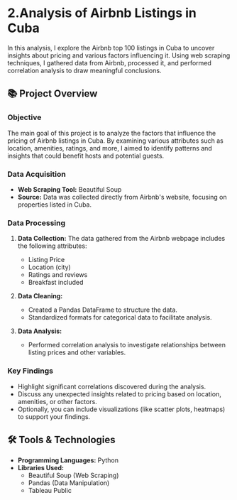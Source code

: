 # 2.Analysis of Airbnb Listings in Cuba  

In this analysis, I explore the Airbnb top 100 listings in Cuba to uncover insights about pricing and various factors influencing it. Using web scraping techniques, I gathered data from Airbnb, processed it, and performed correlation analysis to draw meaningful conclusions.  

## 📚 Project Overview  

### Objective  
The main goal of this project is to analyze the factors that influence the pricing of Airbnb listings in Cuba. By examining various attributes such as location, amenities, ratings, and more, I aimed to identify patterns and insights that could benefit hosts and potential guests.  

### Data Acquisition  
- **Web Scraping Tool:** Beautiful Soup  
- **Source:** Data was collected directly from Airbnb's website, focusing on properties listed in Cuba.  

### Data Processing  
1. **Data Collection:** The data gathered from the Airbnb webpage includes the following attributes:  
   - Listing Price  
   - Location (city)   
   - Ratings and reviews
   - Breakfast included  

2. **Data Cleaning:**  
   - Created a Pandas DataFrame to structure the data.    
   - Standardized formats for categorical data to facilitate analysis.  

3. **Data Analysis:**    
   - Performed correlation analysis to investigate relationships between listing prices and other variables.  

### Key Findings  
- Highlight significant correlations discovered during the analysis.  
- Discuss any unexpected insights related to pricing based on location, amenities, or other factors.  
- Optionally, you can include visualizations (like scatter plots, heatmaps) to support your findings.  

## 🛠 Tools & Technologies  
- **Programming Languages:** Python  
- **Libraries Used:**   
  - Beautiful Soup (Web Scraping)  
  - Pandas (Data Manipulation)  
  - Tableau Public
  
